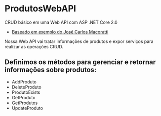 # ProdutosWebAPI
CRUD básico em uma Web API com ASP .NET Core 2.0

- [Baseado em exemplo do José Carlos Macoratti](http://www.macoratti.net/17/12/aspcore_crudapi1.htm)

Nossa Web API vai tratar informações de produtos e expor serviços para realizar as operações CRUD.

## Definimos os métodos para gerenciar e retornar informações sobre produtos:
- AddProduto
- DeleteProduto
- ProdutoExists
- GetProduto
- GetProdutos
- UpdateProduto
